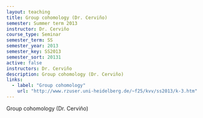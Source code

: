 ```yaml
---
layout: teaching
title: Group cohomology (Dr. Cerviño)
semester: Summer term 2013
instructor: Dr. Cerviño
course_type: Seminar
semester_term: SS
semester_year: 2013
semester_key: SS2013
semester_sort: 20131
active: false
instructors: Dr. Cerviño
description: Group cohomology (Dr. Cerviño)
links:
  - label: "Group cohomology"
    url: "http://www.rzuser.uni-heidelberg.de/~f25/kvv/ss2013/k-3.htm"
---
```


Group cohomology (Dr. Cerviño)

